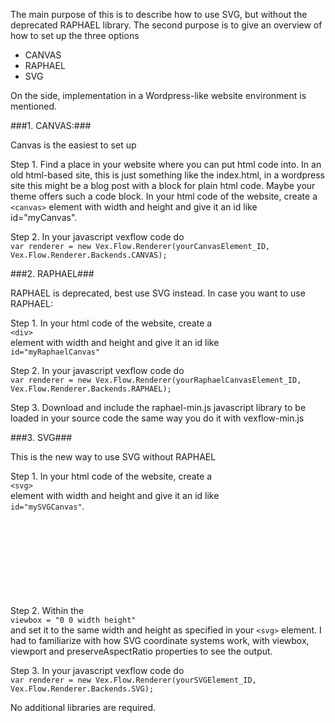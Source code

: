 The main purpose of this is to describe how to use SVG, but without the deprecated RAPHAEL library. 
The second purpose is to give an overview of how to set up the three options

* CANVAS 
* RAPHAEL
* SVG

On the side, implementation in a Wordpress-like website environment is mentioned.

###1. CANVAS:###

Canvas is the easiest to set up

Step 1. Find a place in your website where you can put html code into. In an old html-based site, this is just something like the index.html, in a wordpress site this might be a blog post with a block for plain html code. Maybe your theme offers such a code block. In your html code of the website, create a `<canvas>` element with width and height and give it an id like id="myCanvas".

Step 2. In your javascript vexflow code do   
``var renderer = new Vex.Flow.Renderer(yourCanvasElement_ID, Vex.Flow.Renderer.Backends.CANVAS);``

###2. RAPHAEL###

RAPHAEL is deprecated, best use SVG instead. In case you want to use RAPHAEL:

Step 1. In your html code of the website, create a   
        ``<div>``   
element with width and height and give it an id like   
        ``id="myRaphaelCanvas"``

Step 2. In your javascript vexflow code do   
        ``var renderer = new Vex.Flow.Renderer(yourRaphaelCanvasElement_ID, Vex.Flow.Renderer.Backends.RAPHAEL);``  

Step 3. Download and include the raphael-min.js javascript library to be loaded in your source code the same way you do it with vexflow-min.js

###3. SVG###

This is the new way to use SVG without RAPHAEL

Step 1. In your html code of the website, create a   
        ``<svg>``   
element with width and height and give it an id like   
        ``id="mySVGCanvas"``.

Step 2. Within the <svg> element, specify the argument   
        ``viewbox = "0 0 width height"``  
and set it to the same width and height as specified in your ``<svg>`` element. I had to familiarize with how SVG coordinate systems work, with viewbox, viewport and preserveAspectRatio properties to see the output.

Step 3. In your javascript vexflow code do  
``var renderer = new Vex.Flow.Renderer(yourSVGElement_ID, Vex.Flow.Renderer.Backends.SVG);`` 

No additional libraries are required.